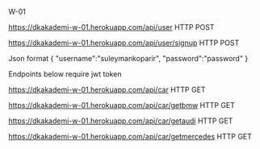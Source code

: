 W-01



https://dkakademi-w-01.herokuapp.com/api/user             HTTP POST

https://dkakademi-w-01.herokuapp.com/api/user/signup      HTTP POST

Json format
{
    "username":"suleymankoparir",
    "password":"password"
}

Endpoints below require jwt token

https://dkakademi-w-01.herokuapp.com/api/car              HTTP GET

https://dkakademi-w-01.herokuapp.com/api/car/getbmw       HTTP GET

https://dkakademi-w-01.herokuapp.com/api/car/getaudi      HTTP GET

https://dkakademi-w-01.herokuapp.com/api/car/getmercedes  HTTP GET
